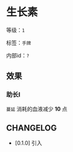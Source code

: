 # 生长素

等级：`1`

标签：`手牌`

内部id：`?`

## 效果

### 助长I

`蔓延` 消耗的血液减少 **10** 点

## CHANGELOG

- [0.1.0] 引入
